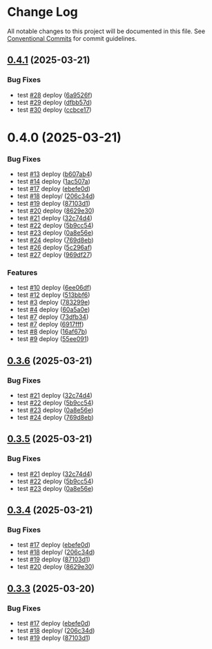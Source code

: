 # Change Log

All notable changes to this project will be documented in this file.
See [Conventional Commits](https://conventionalcommits.org) for commit guidelines.

## [0.4.1](https://github.com/Flash-Global66/b2b-ui-framework/compare/@flash-global66/b2b-ui-segmented@0.4.0...@flash-global66/b2b-ui-segmented@0.4.1) (2025-03-21)


### Bug Fixes

* test [#28](https://github.com/Flash-Global66/b2b-ui-framework/issues/28) deploy ([6a9526f](https://github.com/Flash-Global66/b2b-ui-framework/commit/6a9526f986d683e05284d289c3022e35e1c7a590))
* test [#29](https://github.com/Flash-Global66/b2b-ui-framework/issues/29) deploy ([dfbb57d](https://github.com/Flash-Global66/b2b-ui-framework/commit/dfbb57dd834ea89461f4a702b6e899dcc77fb41b))
* test [#30](https://github.com/Flash-Global66/b2b-ui-framework/issues/30) deploy ([ccbce17](https://github.com/Flash-Global66/b2b-ui-framework/commit/ccbce1757ed9b36e34ffb932e4797b8c0dcaecec))





# 0.4.0 (2025-03-21)


### Bug Fixes

* test [#13](https://github.com/Flash-Global66/b2b-ui-framework/issues/13) deploy ([b607ab4](https://github.com/Flash-Global66/b2b-ui-framework/commit/b607ab4bd75b8ad7e5911587e79c825ec7fa195b))
* test [#14](https://github.com/Flash-Global66/b2b-ui-framework/issues/14) deploy ([1ac507a](https://github.com/Flash-Global66/b2b-ui-framework/commit/1ac507a221c66d3efedfb30b6d808a7e16c76776))
* test [#17](https://github.com/Flash-Global66/b2b-ui-framework/issues/17) deploy ([ebefe0d](https://github.com/Flash-Global66/b2b-ui-framework/commit/ebefe0d7e32cb835d5d85495fcd19e1164cef4d0))
* test [#18](https://github.com/Flash-Global66/b2b-ui-framework/issues/18) deploy/ ([206c34d](https://github.com/Flash-Global66/b2b-ui-framework/commit/206c34d9ce2033e48c8791051699d5f1ee28dcf6))
* test [#19](https://github.com/Flash-Global66/b2b-ui-framework/issues/19) deploy ([87103d1](https://github.com/Flash-Global66/b2b-ui-framework/commit/87103d1ffc389936de209ddd801205239775502c))
* test [#20](https://github.com/Flash-Global66/b2b-ui-framework/issues/20) deploy ([8629e30](https://github.com/Flash-Global66/b2b-ui-framework/commit/8629e30831071b3e1f33887c1aa5d0ee7ed9fe27))
* test [#21](https://github.com/Flash-Global66/b2b-ui-framework/issues/21) deploy ([32c74d4](https://github.com/Flash-Global66/b2b-ui-framework/commit/32c74d4063276f4ceee571ee08e89d28cf307310))
* test [#22](https://github.com/Flash-Global66/b2b-ui-framework/issues/22) deploy ([5b9cc54](https://github.com/Flash-Global66/b2b-ui-framework/commit/5b9cc5450bd49c70260a4419a75e55f32a1b8e2f))
* test [#23](https://github.com/Flash-Global66/b2b-ui-framework/issues/23) deploy ([0a8e56e](https://github.com/Flash-Global66/b2b-ui-framework/commit/0a8e56ea80aa4cec6e3fb6f123f957dfaf0eaff1))
* test [#24](https://github.com/Flash-Global66/b2b-ui-framework/issues/24) deploy ([769d8eb](https://github.com/Flash-Global66/b2b-ui-framework/commit/769d8eb32511fdadfddb21439cb3bb66dc3f818b))
* test [#26](https://github.com/Flash-Global66/b2b-ui-framework/issues/26) deploy ([5c296af](https://github.com/Flash-Global66/b2b-ui-framework/commit/5c296af26ecf5dfaeaaa6b7b53847c17423b8dbc))
* test [#27](https://github.com/Flash-Global66/b2b-ui-framework/issues/27) deploy ([969df27](https://github.com/Flash-Global66/b2b-ui-framework/commit/969df2707e7855974f06e763715879dc8c71a911))


### Features

* test [#10](https://github.com/Flash-Global66/b2b-ui-framework/issues/10) deploy ([6ee06df](https://github.com/Flash-Global66/b2b-ui-framework/commit/6ee06dfb39ee6fd6ac13b1a106b6b414ef1cd586))
* test [#12](https://github.com/Flash-Global66/b2b-ui-framework/issues/12) deploy ([513bbf6](https://github.com/Flash-Global66/b2b-ui-framework/commit/513bbf61b3e2347f1bdd552edd38c67232b733b5))
* test [#3](https://github.com/Flash-Global66/b2b-ui-framework/issues/3) deploy ([783299e](https://github.com/Flash-Global66/b2b-ui-framework/commit/783299e1b22652d82a5ad81135e2e82b1f939210))
* test [#4](https://github.com/Flash-Global66/b2b-ui-framework/issues/4) deploy ([60a5a0e](https://github.com/Flash-Global66/b2b-ui-framework/commit/60a5a0ec2d7c2c2625fffbb1a7ee1c1a81cb6412))
* test [#7](https://github.com/Flash-Global66/b2b-ui-framework/issues/7) deploy ([73dfb34](https://github.com/Flash-Global66/b2b-ui-framework/commit/73dfb34a0bcb5b3e722782c8c6eac01a516090de))
* test [#7](https://github.com/Flash-Global66/b2b-ui-framework/issues/7) deploy ([6917fff](https://github.com/Flash-Global66/b2b-ui-framework/commit/6917fff93f51a77b170d01a4ab4b4125cea68cb5))
* test [#8](https://github.com/Flash-Global66/b2b-ui-framework/issues/8) deploy ([16af67b](https://github.com/Flash-Global66/b2b-ui-framework/commit/16af67bf91c3ce38da0eceba00ad7715c11d9675))
* test [#9](https://github.com/Flash-Global66/b2b-ui-framework/issues/9) deploy ([55ee091](https://github.com/Flash-Global66/b2b-ui-framework/commit/55ee091c603d10c85cb7d0fa687077b7f7139be3))





## [0.3.6](https://github.com/Flash-Global66/b2b-ui-framework/compare/@flash-global66/b2b-ui-segmented@0.3.4...@flash-global66/b2b-ui-segmented@0.3.6) (2025-03-21)


### Bug Fixes

* test [#21](https://github.com/Flash-Global66/b2b-ui-framework/issues/21) deploy ([32c74d4](https://github.com/Flash-Global66/b2b-ui-framework/commit/32c74d4063276f4ceee571ee08e89d28cf307310))
* test [#22](https://github.com/Flash-Global66/b2b-ui-framework/issues/22) deploy ([5b9cc54](https://github.com/Flash-Global66/b2b-ui-framework/commit/5b9cc5450bd49c70260a4419a75e55f32a1b8e2f))
* test [#23](https://github.com/Flash-Global66/b2b-ui-framework/issues/23) deploy ([0a8e56e](https://github.com/Flash-Global66/b2b-ui-framework/commit/0a8e56ea80aa4cec6e3fb6f123f957dfaf0eaff1))
* test [#24](https://github.com/Flash-Global66/b2b-ui-framework/issues/24) deploy ([769d8eb](https://github.com/Flash-Global66/b2b-ui-framework/commit/769d8eb32511fdadfddb21439cb3bb66dc3f818b))





## [0.3.5](https://github.com/Flash-Global66/b2b-ui-framework/compare/@flash-global66/b2b-ui-segmented@0.3.4...@flash-global66/b2b-ui-segmented@0.3.5) (2025-03-21)


### Bug Fixes

* test [#21](https://github.com/Flash-Global66/b2b-ui-framework/issues/21) deploy ([32c74d4](https://github.com/Flash-Global66/b2b-ui-framework/commit/32c74d4063276f4ceee571ee08e89d28cf307310))
* test [#22](https://github.com/Flash-Global66/b2b-ui-framework/issues/22) deploy ([5b9cc54](https://github.com/Flash-Global66/b2b-ui-framework/commit/5b9cc5450bd49c70260a4419a75e55f32a1b8e2f))
* test [#23](https://github.com/Flash-Global66/b2b-ui-framework/issues/23) deploy ([0a8e56e](https://github.com/Flash-Global66/b2b-ui-framework/commit/0a8e56ea80aa4cec6e3fb6f123f957dfaf0eaff1))





## [0.3.4](https://github.com/Flash-Global66/b2b-ui-framework/compare/@flash-global66/b2b-ui-segmented@0.3.2...@flash-global66/b2b-ui-segmented@0.3.4) (2025-03-21)


### Bug Fixes

* test [#17](https://github.com/Flash-Global66/b2b-ui-framework/issues/17) deploy ([ebefe0d](https://github.com/Flash-Global66/b2b-ui-framework/commit/ebefe0d7e32cb835d5d85495fcd19e1164cef4d0))
* test [#18](https://github.com/Flash-Global66/b2b-ui-framework/issues/18) deploy/ ([206c34d](https://github.com/Flash-Global66/b2b-ui-framework/commit/206c34d9ce2033e48c8791051699d5f1ee28dcf6))
* test [#19](https://github.com/Flash-Global66/b2b-ui-framework/issues/19) deploy ([87103d1](https://github.com/Flash-Global66/b2b-ui-framework/commit/87103d1ffc389936de209ddd801205239775502c))
* test [#20](https://github.com/Flash-Global66/b2b-ui-framework/issues/20) deploy ([8629e30](https://github.com/Flash-Global66/b2b-ui-framework/commit/8629e30831071b3e1f33887c1aa5d0ee7ed9fe27))





## [0.3.3](https://github.com/Flash-Global66/b2b-ui-framework/compare/@flash-global66/b2b-ui-segmented@0.3.2...@flash-global66/b2b-ui-segmented@0.3.3) (2025-03-20)


### Bug Fixes

* test [#17](https://github.com/Flash-Global66/b2b-ui-framework/issues/17) deploy ([ebefe0d](https://github.com/Flash-Global66/b2b-ui-framework/commit/ebefe0d7e32cb835d5d85495fcd19e1164cef4d0))
* test [#18](https://github.com/Flash-Global66/b2b-ui-framework/issues/18) deploy/ ([206c34d](https://github.com/Flash-Global66/b2b-ui-framework/commit/206c34d9ce2033e48c8791051699d5f1ee28dcf6))
* test [#19](https://github.com/Flash-Global66/b2b-ui-framework/issues/19) deploy ([87103d1](https://github.com/Flash-Global66/b2b-ui-framework/commit/87103d1ffc389936de209ddd801205239775502c))

